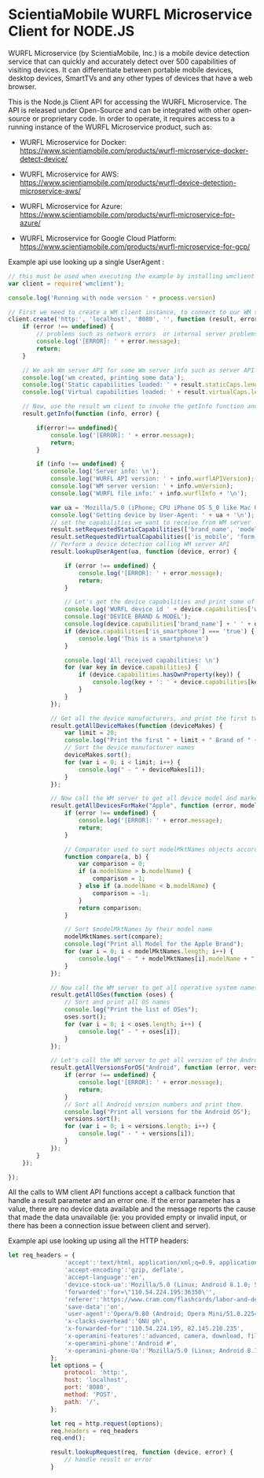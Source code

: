 ScientiaMobile WURFL Microservice Client for NODE.JS
==============

WURFL Microservice (by ScientiaMobile, Inc.) is a mobile device detection service that can quickly and accurately detect over 500 capabilities of visiting devices. It can differentiate between portable mobile devices, desktop devices, SmartTVs and any other types of devices that have a web browser.

This is the Node.js Client API for accessing the WURFL Microservice. The API is released under Open-Source and can be integrated with other open-source or proprietary code. In order to operate, it requires access to a running instance of the WURFL Microservice product, such as:

- WURFL Microservice for Docker: https://www.scientiamobile.com/products/wurfl-microservice-docker-detect-device/

- WURFL Microservice for AWS: https://www.scientiamobile.com/products/wurfl-device-detection-microservice-aws/ 

- WURFL Microservice for Azure: https://www.scientiamobile.com/products/wurfl-microservice-for-azure/

- WURFL Microservice for Google Cloud Platform: https://www.scientiamobile.com/products/wurfl-microservice-for-gcp/

Example api use looking up a single UserAgent :

```javascript
// this must be used when executing the example by installing wmclient using  "npm install wmclient"
var client = require('wmclient');

console.log('Running with node version ' + process.version)

// First we need to create a WM client instance, to connect to our WM server API at the specified host and port.
client.create('http:', 'localhost', '8080', '', function (result, error) {
    if (error !== undefined) {
        // problems such as network errors  or internal server problems
        console.log('[ERROR]: ' + error.message);
        return;
    }

    // We ask Wm server API for some Wm server info such as server API version and info about WURFL API and file used by WM server.
    console.log('wm created, printing some data');
    console.log('Static capabilities loaded: ' + result.staticCaps.length);
    console.log('Virtual capabilities loaded: ' + result.virtualCaps.length + '\n');

    // Now, use the result wm client to invoke the getInfo function and print info from the server
    result.getInfo(function (info, error) {

        if(error!== undefined){
            console.log('[ERROR]: ' + error.message);
            return;
        }

        if (info !== undefined) {
            console.log('Server info: \n');
            console.log('WURFL API version: ' + info.wurflAPIVersion);
            console.log('WM server version: ' + info.wmVersion);
            console.log('WURFL file info:' + info.wurflInfo + '\n');

            var ua = 'Mozilla/5.0 (iPhone; CPU iPhone OS 5_0 like Mac OS X) AppleWebKit/534.46 (KHTML, like Gecko) Version/5.1 Mobile/9A334 Safari/7534.48.3';
            console.log('Getting device by User-Agent: ' + ua + '\n');
            // set the capabilities we want to receive from WM server
            result.setRequestedStaticCapabilities(['brand_name', 'model_name']);
            result.setRequestedVirtualCapabilities(['is_mobile', 'form_factor', 'is_smartphone', 'is_app']);
            // Perform a device detection calling WM server API
            result.lookupUserAgent(ua, function (device, error) {

                if (error !== undefined) {
                    console.log('[ERROR]: ' + error.message);
                    return;
                }

                // Let's get the device capabilities and print some of them
                console.log('WURFL device id ' + device.capabilities['wurfl_id'] + '\n');
                console.log('DEVICE BRAND & MODEL');
                console.log(device.capabilities['brand_name'] + ' ' + device.capabilities['model_name'] + '\n');
                if (device.capabilities['is_smartphone'] === 'true') {
                    console.log('This is a smartphone\n')
                }

                console.log('All received capabilities: \n')
                for (var key in device.capabilities) {
                    if (device.capabilities.hasOwnProperty(key)) {
                        console.log(key + ': ' + device.capabilities[key]);
                    }
                }
            });

            // Get all the device manufacturers, and print the first twenty
            result.getAllDeviceMakes(function (deviceMakes) {
                var limit = 20;
                console.log("Print the first " + limit + " Brand of " + deviceMakes.length);
                // Sort the device manufacturer names
                deviceMakes.sort();
                for (var i = 0; i < limit; i++) {
                    console.log(" - " + deviceMakes[i]);
                }
            });

            // Now call the WM server to get all device model and marketing names produced by Apple
            result.getAllDevicesForMake("Apple", function (error, modelMktNames) {
                if (error !== undefined) {
                    console.log('[ERROR]: ' + error.message);
                    return;
                }

                // Comparator used to sort modelMktNames objects according to their model name property, for which is used the String natural ordering.
                function compare(a, b) {
                    var comparison = 0;
                    if (a.modelName > b.modelName) {
                        comparison = 1;
                    } else if (a.modelName < b.modelName) {
                        comparison = -1;
                    }
                    return comparison;
                }

                // Sort $modelMktNames by their model name
                modelMktNames.sort(compare);
                console.log("Print all Model for the Apple Brand");
                for (var i = 0; i < modelMktNames.length; i++) {
                    console.log(" - " + modelMktNames[i].modelName + " " +  modelMktNames[i].marketingName);
                }
            });

            // Now call the WM server to get all operative system names
            result.getAllOSes(function (oses) {
                // Sort and print all OS names
                console.log("Print the list of OSes");
                oses.sort();
                for (var i = 0; i < oses.length; i++) {
                    console.log(" - " + oses[i]);
                }
            });

            // Let's call the WM server to get all version of the Android OS
            result.getAllVersionsForOS("Android", function (error, versions) {
                if (error !== undefined) {
                    console.log('[ERROR]: ' + error.message);
                    return;
                }
                // Sort all Android version numbers and print them.
                console.log("Print all versions for the Android OS");
                versions.sort();
                for (var i = 0; i < versions.length; i++) {
                    console.log(" - " + versions[i]);
                }
            });
        }
    });

});
```

All the calls to WM client API functions accept a callback function that handle a result parameter and an error one. If the error parameter has a value, there are no device data available and the message reports the cause that made the data unavailable (ie: you provided empty or invalid input, or there has been a connection issue between client and server).

Example api use looking up using all the HTTP headers:

```javascript
let req_headers = {
                'accept':'text/html, application/xml;q=0.9, application/xhtml+xml, image/png, image/webp, image/jpeg, image/gif, image/x-xbitmap, */*;q=0.1',
                'accept-encoding':'gzip, deflate',
                'accept-language':'en',
                'device-stock-ua':'Mozilla/5.0 (Linux; Android 8.1.0; SM-J610G Build/M1AJQ; wv) AppleWebKit/537.36 (KHTML, like Gecko) Version/4.0 Chrome/69.0.3497.100 Mobile Safari/537.36',
                'forwarded':'for=\"110.54.224.195:36350\'',
                'referer':'https://www.cram.com/flashcards/labor-and-delivery-questions-889210',
                'save-data':'on',
                'user-agent':'Opera/9.80 (Android; Opera Mini/51.0.2254/184.121; U; en) Presto/2.12.423 Version/12.16',
                'x-clacks-overhead':'GNU ph',
                'x-forwarded-for':'110.54.224.195, 82.145.210.235',
                'x-operamini-features':'advanced, camera, download, file_system, folding, httpping, pingback, routing, touch, viewport',
                'x-operamini-phone':'Android #',
                'x-operamini-phone-Ua':'Mozilla/5.0 (Linux; Android 8.1.0; SM-J610G Build/M1AJQ; wv) AppleWebKit/537.36 (KHTML, like Gecko) Version/4.0 Chrome/69.0.3497.100 Mobile Safari/537.36',
            };
            let options = {
                protocol: 'http:',
                host: 'localhost',
                port: '8080',
                method: 'POST',
                path: '/',
            };

            let req = http.request(options);
            req.headers = req_headers
            req.end();

            result.lookupRequest(req, function (device, error) {
                // handle result or error
            }
```
